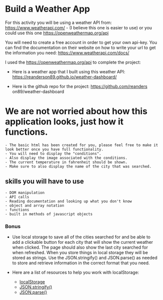 # Build a Weather App

For this activity you will be using a weather API from: https://www.weatherapi.com/  - (I believe this one is easier to use) or you could use this one https://openweathermap.org/api

You will need to create a free account in order to get your own api-key. You can find the documentation on their website on how to write your url to get the information you need: https://www.weatherapi.com/docs/


I used the https://openweathermap.org/api to complete the project:

- Here is a weather app that I built using this weather API: https://reanderson89.github.io/weather-dashboard/

- Here is the github repo for the project: https://github.com/reanders
on89/weather-dashboard

# We are not worried about how this application looks, just how it functions. 
    - The basic html has been created for you, please feel free to make it look better once you have full functionality.
    - You will need to display the "conditions".
    - Also display the image associated with the conditions.
    - The current temperature in fahrenheit should be shown.
    - Make sure to also display the name of the city that was searched.

## skills you will have to use
    - DOM manipulation
    - API calls
    - Reading documentation and looking up what you don't know
    - object and array notation
    - functions
    - built in methods of javascript objects


### Bonus

* Use local storage to save all of the cities searched for and be able to add a clickable button for each city that will show the current weather when clicked. The page should also show the last city searched for when refreshed. When you store things in local storage they will be stored as strings. Use the JSON.stringify() and JSON.parse() as needed to store and retrieve information in the correct format that you need.

* Here are a list of resources to help you work with localStorage:
    - [localStorage](https://blog.logrocket.com/localstorage-javascript-complete-guide/)
    - [JSON.stringify()](https://www.w3schools.com/js/js_json_stringify.asp)
    - [JSON.parse()](https://www.w3schools.com/js/js_json_parse.asp)
